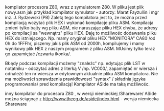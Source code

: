 kompilator procesora Z80, wraz z symulatorem Z80. W pliku <programy> jest plik nowy.asm jak przykład
kompilator symulator - autorzy: Marat Fayzullin i  mgr inż. J. Rydzewski (PB)
Zaletą tego kompilatora jest to, że można przed kompilacją wczytać plik HEX i wykonać kompilacje pliku ASM. Kompilacja zmieni
tylko bajty wg pliku ASM, nie naruszając pliku HEX chyba, że adresy po kompilacji sa "wewnątrz" pliku HEX. Daję to możliwośc 
dodawania pliku HEX do istniejącego. Np. mamy oryginał pliku HEX "MONITORA" CA80 /od 0h do 1FFFh/, piszemy jakiś plik ASM 
od 2000h, kompilujemy i mamy wynikowy plik HEX z naszym programem z pliku ASM. MUsimy tylko teraz go zapamiętać /czwarta ikonka/.

BŁędy podczas kompilacji możemy "znaleźc" np. edytując plik LST w notatniku - odczytać adres z literką V /np. VC000/, zapamiętać
nr wiersza i odnaleźć ten nr wiersza w edytownym aktualnie pliku ASM kompilatora. Nie ma możliwości sprawdzenia prawidłowosci
"syntax" / składnia języka programowania/ pred kompilacją! Kompilator ASide ma taką możliwośc.

inny kompilator do procesora Z80 , w wersji  niemieckiej /Shareware/ 
ASide można ściągnąć z
http://www.theeg.de/aside/index.html - wersja niemiecka Shareware
